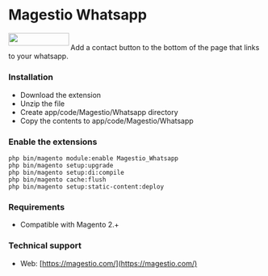 # Magestio Whatsapp

<p>
<a href="https://magestio.com/"><img src="https://magestio.com/wp-content/uploads/magestio-logo@4x-8.png" align="left" width="120" height="25" ></a>
</p>

#

Add a contact button to the bottom of the page that links to your whatsapp.


### Installation

* Download the extension
* Unzip the file
* Create app/code/Magestio/Whatsapp directory
* Copy the contents to app/code/Magestio/Whatsapp


### Enable the extensions

```
php bin/magento module:enable Magestio_Whatsapp
php bin/magento setup:upgrade
php bin/magento setup:di:compile
php bin/magento cache:flush
php bin/magento setup:static-content:deploy
```

### Requirements

* Compatible with Magento 2.+

### Technical support

* Web: [https://magestio.com/](https://magestio.com/)
